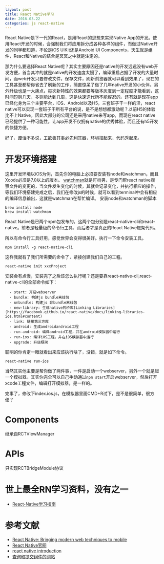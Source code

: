 ```yaml
---
layout: post
title: React Native学习
date: 2016.03.22
categories: js react-native
---
```


React Native是下一代的React，是用React的思想来实现Native App的开发。使用React开发的时候，会强制我们将应用拆分成各种各样的组件，而做过Native开发的同学都知道，不论是iOS UIKit还是Android UI Components，天生就是组件，React和Native的结合是冥冥之中就是注定的。

那为什么要选择React Native呢？其实主要原因还是native的开发远远没有web开发方便，首当其冲的就是native的开发速度太慢了，编译重启占据了开发的大量时间，而web开发只要修改文件，保存文件，刷新浏览器就可以看到效果了，现在的工具甚至都帮你省去了刷新的工作，简直惊呆了做了几年native开发的小伙伴。另外升级也是一大痛点，每次新特性的效果都要等版本灰度到一定程度才能看到，这时间短则几天，多则能达到几周，这是快速迭代所不能容忍的。还有就是现在app已经化身为三个主要平台，iOS、Android以及H5，三套班子干一样的活，react native可以实现一套班子干所有平台的说，是不是想想都激动呢？以前H5的体验比不上Native，因此大部分的公司还是采用native来写app，而现在react native已经提供了一种可能性，让app开发不仅拥有native的优秀体验，而且还有h5开发的快捷方便。

好了，废话不多说，工欲善其事必先利其器，环境搭起来，代码秀起来。

# 开发环境搭建
这里开发环境以iOS为例，首先你的电脑上必须要安装有node和watchman，而且Xcode必须是7.0以上的版本。
[watchman](https://facebook.github.io/watchman/)就是盯梢男，是专门帮react native观察文件的变更的，当文件发生变化的时候，其就会记录变化，并执行相应的操作，等我们环境搭建完成之后，我们在修改js的时候，就可以看到terminal中会有相应的编译信息输出，这就是watchman在帮忙编译。
安装node和watchman的脚本

```shell
brew install node
brew install watchman
```

React Native是已两个npm包发布的，这两个包分别是react-native-cli和react-native。前者是轻量级的命令行工具，而后者才是真正的React Native框架代码。

所以有命令行工具好用，感觉世界会变得很美好。执行一下命令安装工具。

```shell
npm install -g react-native-cli
```
这样我就有了我们所需要的命令了，紧接创建我们自己的工程。

```shell
react-native init xxxProject
```
安装会有点慢，安装完了之后该怎么执行呢？还是要靠react-native-cli,react-native-cli的全部命令如下：

```shell
  - start: 开启webserver
  - bundle: 构建js bundle离线包
  - unbundle: 构建js 非bundle离线包
  - new-library: 生成native的桥库[Linking Libraries](https://facebook.github.io/react-native/docs/linking-libraries-ios.html#content)
  - link: 链接第三方库
  - android: 生成androidandroid工程
  - run-android: 编译android工程，并在android模拟器中运行
  - run-ios: 编译iOS工程，并在iOS模拟器中运行
  - upgrade: 升级框架
```
聪明的你肯定一眼就看出来应该执行啥了，没错，就是如下命令。

```shell
react-native run-ios
```
当然其实他主要是帮你做了两件事，一件是启动一个webserver，另外一个就是起一个模拟器。其实你完全可以自己手动通过`npm start`开启webserver，然后打开xcode工程文件，编辑打开模拟器，是一样的。

完事了，修改下index.ios.js，在模拟器里面CMD+R试下，是不是很简单，很方便？

# Components
继承自RCTViewManager

# APIs
只实现RCTBridgeModule协议


# 世上最全RN学习资料，没有之一
+ [React-Native学习指南](https://github.com/ele828/react-native-guide)

# 参考文献
+ [React Native: Bringing modern web techniques to mobile](https://code.facebook.com/posts/1014532261909640/react-native-bringing-modern-web-techniques-to-mobile/)
+ [React Native官网](http://facebook.github.io/react-native/)
+ [react native introduction](http://www.appcoda.com/react-native-introduction/)
+ [查询和提交组件的网站](https://js.coach/react-native)